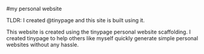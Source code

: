 #my personal website

TLDR: I created @tinypage and this site is built using it.

This website is created using the tinypage personal website scaffolding. I created tinypage to help others like myself quickly generate simple personal websites without any hassle.
